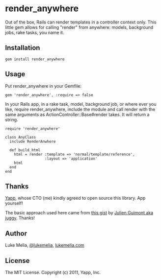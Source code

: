 render_anywhere
====================

Out of the box, Rails can render templates in a controller context only. This little gem allows for calling "render" from anywhere: models, background jobs, rake tasks, you name it.

Installation
------------------

    gem install render_anywhere

Usage
--------------------

Put render_anywhere in your Gemfile: 

    gem 'render_anywhere', :require => false

In your Rails app, in a rake task, model, background job, or where ever you like, require render_anywhere, include the module and call render with the same arguments as ActionController::Base#render takes. It will return a string.

    require 'render_anywhere'

    class AnyClass
      include RenderAnwhere

      def build_html
        html = render :template => 'normal/template/reference',
                      :layout => 'application'
        html
      end
    end

Thanks
--------------------

[Yapp](http://yapp.us), whose CTO (me) kindly agreed to open source this library. App yourself!

The basic approach used here came from [this gist](https://gist.github.com/977181) by [Julien Guimont aka juggy](https://github.com/juggy). Thanks!

Author
--------------------

Luke Melia, [@lukemelia](https://twitter.com/lukemelia), [lukemelia.com](http://lukemelia.com)

License
--------------------

The MIT License. Copyright (c) 2011, Yapp, Inc.